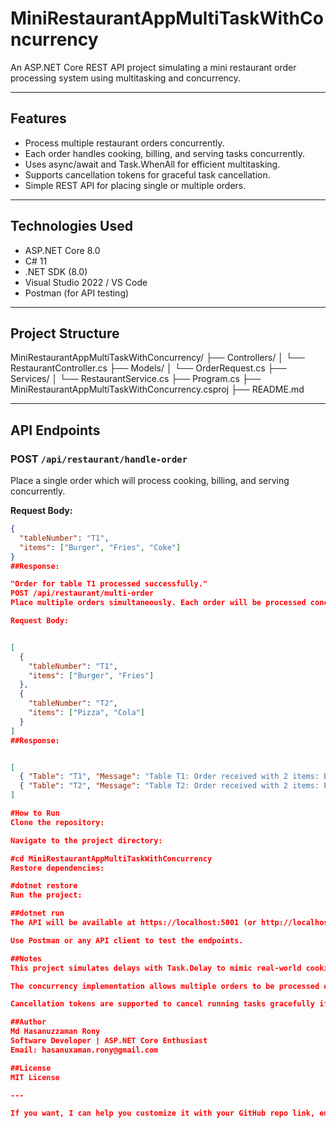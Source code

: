 # MiniRestaurantAppMultiTaskWithConcurrency

An ASP.NET Core REST API project simulating a mini restaurant order processing system using multitasking and concurrency.

---

## Features

- Process multiple restaurant orders concurrently.
- Each order handles cooking, billing, and serving tasks concurrently.
- Uses async/await and Task.WhenAll for efficient multitasking.
- Supports cancellation tokens for graceful task cancellation.
- Simple REST API for placing single or multiple orders.

---

## Technologies Used

- ASP.NET Core 8.0
- C# 11
- .NET SDK (8.0)
- Visual Studio 2022 / VS Code
- Postman (for API testing)

---

## Project Structure

MiniRestaurantAppMultiTaskWithConcurrency/
├── Controllers/
│ └── RestaurantController.cs
├── Models/
│ └── OrderRequest.cs
├── Services/
│ └── RestaurantService.cs
├── Program.cs
├── MiniRestaurantAppMultiTaskWithConcurrency.csproj
├── README.md

---

## API Endpoints

### POST `/api/restaurant/handle-order`

Place a single order which will process cooking, billing, and serving concurrently.

**Request Body:**

```json
{
  "tableNumber": "T1",
  "items": ["Burger", "Fries", "Coke"]
}
##Response:

"Order for table T1 processed successfully."
POST /api/restaurant/multi-order
Place multiple orders simultaneously. Each order will be processed concurrently.

Request Body:


[
  {
    "tableNumber": "T1",
    "items": ["Burger", "Fries"]
  },
  {
    "tableNumber": "T2",
    "items": ["Pizza", "Cola"]
  }
]
##Response:


[
  { "Table": "T1", "Message": "Table T1: Order received with 2 items: Burger, Fries." },
  { "Table": "T2", "Message": "Table T2: Order received with 2 items: Pizza, Cola." }
]

#How to Run
Clone the repository:

Navigate to the project directory:

#cd MiniRestaurantAppMultiTaskWithConcurrency
Restore dependencies:

#dotnet restore
Run the project:

##dotnet run
The API will be available at https://localhost:5001 (or http://localhost:5000).

Use Postman or any API client to test the endpoints.

##Notes
This project simulates delays with Task.Delay to mimic real-world cooking, billing, and serving times.

The concurrency implementation allows multiple orders to be processed efficiently.

Cancellation tokens are supported to cancel running tasks gracefully if needed.

##Author
Md Hasanuzzaman Rony
Software Developer | ASP.NET Core Enthusiast
Email: hasanuxaman.rony@gmail.com

##License
MIT License

---

If you want, I can help you customize it with your GitHub repo link, email, or add more sections!


